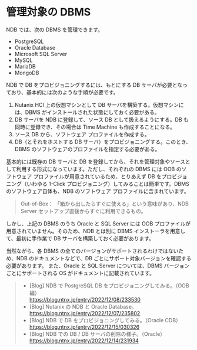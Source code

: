 # 管理対象の DBMS

NDB では、次の DBMS を管理できます。

* PostgreSQL
* Oracle Database
* Microsoft SQL Server
* MySQL
* MariaDB
* MongoDB

NDB で DB をプロビジョニングするには、もとにする DB サーバが必要となっており、基本的には次のような手順が必要です。

1. Nutanix HCI 上の仮想マシンとして DB サーバを構築する。仮想マシンには、DBMS がインストールされた状態にしておく必要がある。
2. DB サーバを NDB に登録して、ソース DB として扱えるようにする。DB も同時に登録でき、その場合は Time Machine も作成することになる。
3. ソース DB から、ソフトウェア プロファイルを作成する。
4. DB（とそれをホストする DB サーバ）をプロビジョニングする。このとき、DBMS のソフトウェアのプロファイルを指定する必要がある。

基本的には既存の DB サーバと DB を登録してから、それを管理対象やソースとして利用する形式になっています。ただし、それぞれの DBMS には OOB のソフトウェア プロファイルが用意されているため、とりあえず DB をプロビジョニング（いわゆる 1-Click プロビジョニング）してみることは簡単です。DBMS のソフトウェア自体も、NDB のソフトウェア プロファイルに含まれています。

> Out-of-Box： 「箱から出したらすぐに使える」という意味があり、NDB Server セットアップ直後からすぐに利用できるもの。

しかし、上記の DBMS のうち Oracle と SQL Server には OOB プロファイルが用意されていません。そのため、NDB とは別に DBMS インストーラを用意して、最初に手作業で DB サーバを構築しておく必要があります。

当然ながら、各 DBMS の全てのバージョンがサポートされるわけではないため、NDB のドキュメントなどで、DB ごとにサポート対象バージョンを確認する必要があります。
また、Oracle と SQL Server については、DBMS バージョンごとにサポートされる OS がドキュメントに記載されています。

> - [Blog] NDB で PostgreSQL DB をプロビジョニングしてみる。（OOB 編）  
>   https://blog.ntnx.jp/entry/2022/12/08/233530
> - [Blog] Nutanix の NDB と Oracle Database。  
>   https://blog.ntnx.jp/entry/2022/12/07/235802
> - [Blog] NDB で DB をプロビジョニングしてみる。（Oracle CDB）  
>   https://blog.ntnx.jp/entry/2022/12/15/030326
> - [Blog] NDB での DB / DB サーバの削除の様子。（Oracle）  
>   https://blog.ntnx.jp/entry/2022/12/14/231934
